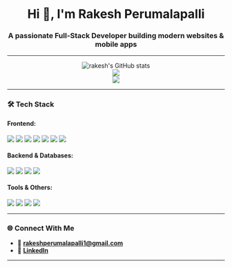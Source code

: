 <h1 align="center">Hi 👋, I'm Rakesh Perumalapalli</h1>
<h3 align="center">A passionate Full-Stack Developer building modern websites & mobile apps</h3>

---

<p align="center">
  <img src="https://github-readme-stats.vercel.app/api?username=rakesh-2507&show_icons=true&theme=tokyonight" alt="rakesh's GitHub stats" />
  <br/>
  <img src="https://github-readme-streak-stats.herokuapp.com?user=rakesh-2507&theme=tokyonight" />
  <br/>
  <img src="https://github-readme-stats.vercel.app/api/top-langs/?username=rakesh-2507&layout=compact&theme=tokyonight" />
</p>

---

### 🛠️ Tech Stack

#### Frontend:
<p>
  <img src="https://img.shields.io/badge/HTML5-E34F26?logo=html5&logoColor=white" />
  <img src="https://img.shields.io/badge/CSS3-1572B6?logo=css3&logoColor=white" />
  <img src="https://img.shields.io/badge/JavaScript-F7DF1E?logo=javascript&logoColor=black" />
  <img src="https://img.shields.io/badge/Bootstrap-563D7C?logo=bootstrap&logoColor=white" />
  <img src="https://img.shields.io/badge/React-20232A?logo=react&logoColor=61DAFB" />
  <img src="https://img.shields.io/badge/React_Native-20232A?logo=react&logoColor=61DAFB" />
  <img src="https://img.shields.io/badge/Angular-DD0031?logo=angular&logoColor=white" />
</p>

#### Backend & Databases:
<p>
  <img src="https://img.shields.io/badge/Node.js-339933?logo=node.js&logoColor=white" />
  <img src="https://img.shields.io/badge/Express.js-000000?logo=express&logoColor=white" />
  <img src="https://img.shields.io/badge/PostgreSQL-4169E1?logo=postgresql&logoColor=white" />
  <img src="https://img.shields.io/badge/MongoDB-47A248?logo=mongodb&logoColor=white" />
</p>

#### Tools & Others:
<p>
  <img src="https://img.shields.io/badge/JWT-black?logo=jsonwebtokens&logoColor=white" />
  <img src="https://img.shields.io/badge/REST%20API-02569B?logo=api&logoColor=white" />
  <img src="https://img.shields.io/badge/Expo-000020?logo=expo&logoColor=white" />
  <img src="https://img.shields.io/badge/GitHub-181717?logo=github&logoColor=white" />
</p>

---

### 🌐 Connect With Me

- 📧 **rakeshperumalapalli1@gmail.com**
- 🔗 [**LinkedIn**](https://www.linkedin.com/in/rakesh-perumalapalli725/)

---

